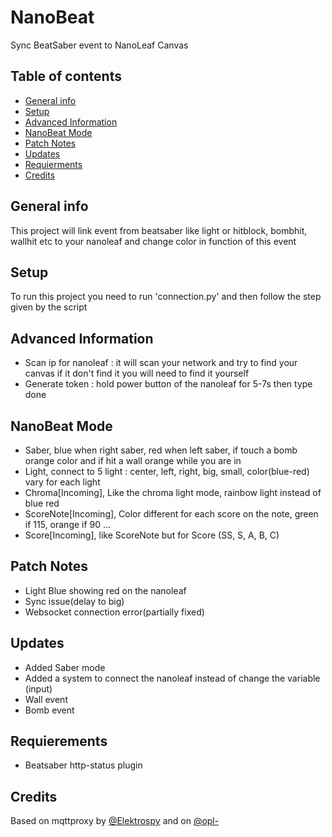 # NanoBeat
Sync BeatSaber event to NanoLeaf Canvas

## Table of contents
* [General info](#general-info)
* [Setup](#setup)
* [Advanced Information](#advanced-information)
* [NanoBeat Mode](#nanobeat-mode)
* [Patch Notes](#patch-notes)
* [Updates](#updates)
* [Requierments](#requierments)
* [Credits](#credits)

## General info
This project will link event from beatsaber like light or hitblock, bombhit, wallhit etc to your nanoleaf and change color in function of this event
	
## Setup
To run this project you need to run 'connection.py'
and then follow the step given by the script

## Advanced Information
* Scan ip for nanoleaf : it will scan your network and try to find your canvas if it don't find it you will need to find it yourself
* Generate token : hold power button of the nanoleaf for 5-7s then type done

## NanoBeat Mode
* Saber, blue when right saber, red when left saber, if touch a bomb orange color and if hit a wall orange while you are in
* Light, connect to 5 light : center, left, right, big, small, color(blue-red) vary for each light
* Chroma[Incoming], Like the chroma light mode, rainbow light instead of blue red
* ScoreNote[Incoming], Color different for each score on the note, green if 115, orange if 90 ...
* Score[Incoming], like ScoreNote but for Score (SS, S, A, B, C)

## Patch Notes
* Light Blue showing red on the nanoleaf
* Sync issue(delay to big)
* Websocket connection error(partially fixed)

## Updates
* Added Saber mode
* Added a system to connect the nanoleaf instead of change the variable (input)
* Wall event
* Bomb event

## Requierements 
* Beatsaber http-status plugin

## Credits
Based on mqttproxy by [@Elektrospy](https://github.com/Elektrospy/BeatSaberMqttProxy)
and on [@opl-](https://github.com/opl-/beatsaber-http-status)
